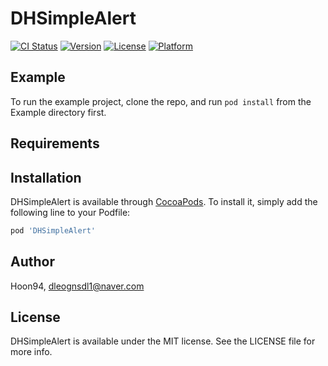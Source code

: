 # DHSimpleAlert

[![CI Status](https://img.shields.io/travis/43189761/DHSimpleAlert.svg?style=flat)](https://travis-ci.org/43189761/DHSimpleAlert)
[![Version](https://img.shields.io/cocoapods/v/DHSimpleAlert.svg?style=flat)](https://cocoapods.org/pods/DHSimpleAlert)
[![License](https://img.shields.io/cocoapods/l/DHSimpleAlert.svg?style=flat)](https://cocoapods.org/pods/DHSimpleAlert)
[![Platform](https://img.shields.io/cocoapods/p/DHSimpleAlert.svg?style=flat)](https://cocoapods.org/pods/DHSimpleAlert)

## Example

To run the example project, clone the repo, and run `pod install` from the Example directory first.

## Requirements

## Installation

DHSimpleAlert is available through [CocoaPods](https://cocoapods.org). To install
it, simply add the following line to your Podfile:

```ruby
pod 'DHSimpleAlert'
```

## Author

Hoon94, dleognsdl1@naver.com

## License

DHSimpleAlert is available under the MIT license. See the LICENSE file for more info.
